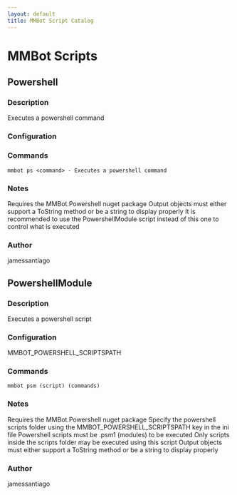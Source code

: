```yaml
---
layout: default
title: MMBot Script Catalog
---
```


# MMBot Scripts

## Powershell

### Description
Executes a powershell command

### Configuration


### Commands
`mmbot ps <command> - Executes a powershell command`

### Notes
Requires the MMBot.Powershell nuget package
Output objects must either support a ToString method or be a string to display properly
It is recommended to use the PowershellModule script instead of this one to control what is executed

### Author
jamessantiago


## PowershellModule

### Description
Executes a powershell script

### Configuration
MMBOT_POWERSHELL_SCRIPTSPATH

### Commands
`mmbot psm (script) (commands)`

### Notes
Requires the MMBot.Powershell nuget package
Specify the powershell scripts folder using the MMBOT_POWERSHELL_SCRIPTSPATH key in the ini file
Powershell scripts must be .psm1 (modules) to be executed
Only scripts inside the scripts folder may be executed using this script
Output objects must either support a ToString method or be a string to display properly

### Author
jamessantiago



